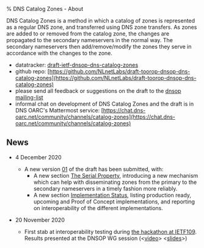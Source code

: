 % DNS Catalog Zones - About

DNS Catalog Zones is a method in which a catalog of zones is represented as a regular DNS zone, and transferred using DNS zone transfers. As zones are added to or removed from the catalog zone, the changes are propagated to the secondary nameservers in the normal way. The secondary nameservers then add/remove/modify the zones they serve in accordance with the changes to the zone.

- datatracker: [draft-ietf-dnsop-dns-catalog-zones](https://datatracker.ietf.org/doc/draft-ietf-dnsop-dns-catalog-zones/)
- github repo: [https://github.com/NLnetLabs/draft-toorop-dnsop-dns-catalog-zones](https://github.com/NLnetLabs/draft-toorop-dnsop-dns-catalog-zones)
- please send all feedback or suggestions on the draft to the [dnsop mailing-list](https://www.ietf.org/mailman/listinfo/dnsop)
- informal chat on development of DNS Catalog Zones and the draft is in DNS OARC's Mattermost service: [https://chat.dns-oarc.net/community/channels/catalog-zones](https://chat.dns-oarc.net/community/channels/catalog-zones)

## News

- 4 December 2020
  - A new version [01](https://datatracker.ietf.org/doc/draft-ietf-dnsop-dns-catalog-zones/01/) of the draft has been submitted, with:
    - A new section [The Serial Property](https://www.ietf.org/archive/id/draft-ietf-dnsop-dns-catalog-zones-01.html#name-the-serial-property), introducing a new mechanism which can help with disseminating zones from the primary to the secondary nameservers in a timely fashion more reliably.
    - A new section [Implementation Status](https://www.ietf.org/archive/id/draft-ietf-dnsop-dns-catalog-zones-01.html#name-implementation-status), listing production ready, upcoming and Proof of Concept implementations, and reporting on interoperability of the different implementations.

- 20 November 2020
  - First stab at interoperability testing during [the hackathon at IETF109](https://trac.ietf.org/trac/ietf/meeting/wiki/109hackathon#DNS).
    Results presented at the DNSOP WG session (<[video](https://www.youtube.com/watch?v=R13CeJng9JI&t=167)> <[slides](https://datatracker.ietf.org/meeting/109/materials/slides-109-dnsop-sessb-dns-hackathon-results-00)>)
